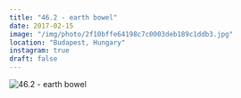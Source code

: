 ```yaml
---
title: "46.2 - earth bowel"
date: 2017-02-15
image: "/img/photo/2f10bffe64198c7c0003deb189c1ddb3.jpg"
location: "Budapest, Hungary"
instagram: true
draft: false
---
```


![46.2 - earth bowel](/img/photo/2f10bffe64198c7c0003deb189c1ddb3.jpg)
